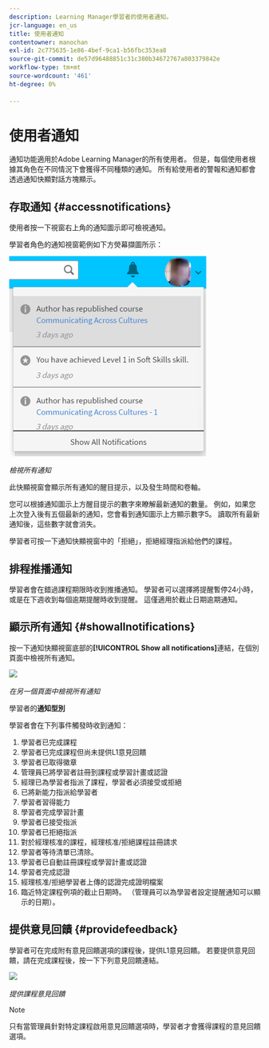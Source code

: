 ```yaml
---
description: Learning Manager學習者的使用者通知。
jcr-language: en_us
title: 使用者通知
contentowner: manochan
exl-id: 2c775635-1e86-4bef-9ca1-b56fbc353ea8
source-git-commit: de57d96488851c31c380b34672767a803379842e
workflow-type: tm+mt
source-wordcount: '461'
ht-degree: 0%

---
```


# 使用者通知

<!--User notifications for Learners in Learning Manager.-->

通知功能適用於Adobe Learning Manager的所有使用者。 但是，每個使用者根據其角色在不同情況下會獲得不同種類的通知。 所有給使用者的警報和通知都會透過通知快顯對話方塊顯示。

## 存取通知 {#accessnotifications}

使用者按一下視窗右上角的通知圖示即可檢視通知。

學習者角色的通知視窗範例如下方熒幕擷圖所示：

![](assets/learner-notifications.png)

*檢視所有通知*

此快顯視窗會顯示所有通知的醒目提示，以及發生時間和卷軸。

您可以根據通知圖示上方醒目提示的數字來瞭解最新通知的數量。 例如，如果您上次登入後有五個最新的通知，您會看到通知圖示上方顯示數字5。 讀取所有最新通知後，這些數字就會消失。

學習者可按一下通知快顯視窗中的「拒絕」，拒絕經理指派給他們的課程。

## 排程推播通知

學習者會在錯過課程期限時收到推播通知。 學習者可以選擇將提醒暫停24小時，或是在下週收到每個逾期提醒時收到提醒。 這僅適用於截止日期逾期通知。

## 顯示所有通知 {#showallnotifications}

按一下通知快顯視窗底部的&#x200B;**[!UICONTROL Show all notifications]**&#x200B;連結，在個別頁面中檢視所有通知。

![](assets/notifications-page.png)

*在另一個頁面中檢視所有通知*

學習者的&#x200B;**通知型別**

學習者會在下列事件觸發時收到通知：

1. 學習者已完成課程
1. 學習者已完成課程但尚未提供L1意見回饋
1. 學習者已取得徽章
1. 管理員已將學習者註冊到課程或學習計畫或認證
1. 經理已為學習者指派了課程，學習者必須接受或拒絕
1. 已將新能力指派給學習者
1. 學習者習得能力
1. 學習者完成學習計畫
1. 學習者已接受指派
1. 學習者已拒絕指派
1. 對於經理核准的課程，經理核准/拒絕課程註冊請求
1. 學習者等待清單已清除。
1. 學習者已自動註冊課程或學習計畫或認證
1. 學習者完成認證
1. 經理核准/拒絕學習者上傳的認證完成證明檔案
1. 臨近特定課程例項的截止日期時。 （管理員可以為學習者設定提醒通知可以顯示的日期）。

## 提供意見回饋 {#providefeedback}

學習者可在完成附有意見回饋選項的課程後，提供L1意見回饋。 若要提供意見回饋，請在完成課程後，按一下下列意見回饋連結。

![](assets/feedback.png)

*提供課程意見回饋*

>[!NOTE]
>
>只有當管理員針對特定課程啟用意見回饋選項時，學習者才會獲得課程的意見回饋選項。
